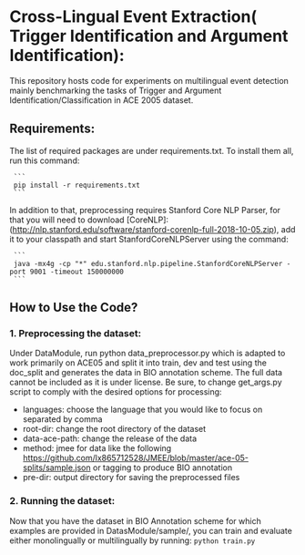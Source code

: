 # Cross-Lingual Event Extraction( Trigger Identification and Argument Identification):

This repository hosts code for experiments on multilingual event detection mainly benchmarking the tasks of Trigger and Argument Identification/Classification in ACE 2005 dataset.

## Requirements:
The list of required packages are under requirements.txt. To install them all, run this command:

     ```
     pip install -r requirements.txt
     ```
     
In addition to that, preprocessing requires Stanford Core NLP Parser, for that you will need to download [CoreNLP]: (http://nlp.stanford.edu/software/stanford-corenlp-full-2018-10-05.zip), add it to your classpath and start StanfordCoreNLPServer using the command:
    
     ```
     java -mx4g -cp "*" edu.stanford.nlp.pipeline.StanfordCoreNLPServer -port 9001 -timeout 150000000
     ```
## How to Use the Code?
### 1. Preprocessing the dataset:
Under DataModule, run python data_preprocessor.py which is adapted to work primarily on ACE05 and split it into train, dev and test using the doc_split and generates the data in BIO annotation scheme. The full data cannot be included as it is under license. Be sure, to change get_args.py script to comply with the desired options for processing:

- languages: choose the language that you would like to focus on separated by comma
- root-dir: change the root directory of the dataset
- data-ace-path: change the release of the data
- method: jmee for data like the following https://github.com/lx865712528/JMEE/blob/master/ace-05-splits/sample.json or tagging to produce BIO annotation
- pre-dir: output directory for saving the preprocessed files

### 2. Running the dataset:
Now that you have the dataset in BIO Annotation scheme for which examples are provided in DatasModule/sample/, you can train and evaluate either monolingually or multilingually by running:
     ```
     python train.py
     ```
     
